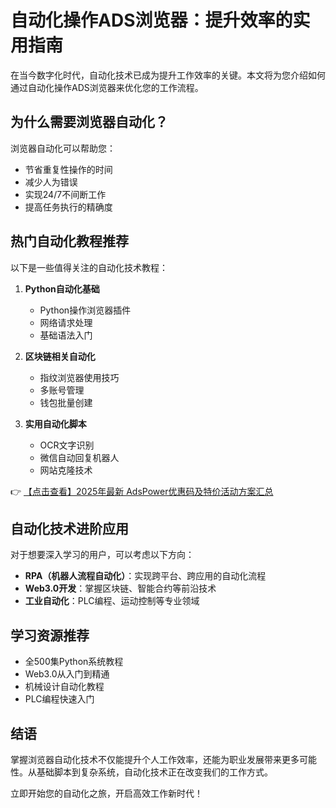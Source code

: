 # 自动化操作ADS浏览器：提升效率的实用指南

在当今数字化时代，自动化技术已成为提升工作效率的关键。本文将为您介绍如何通过自动化操作ADS浏览器来优化您的工作流程。

## 为什么需要浏览器自动化？

浏览器自动化可以帮助您：
- 节省重复性操作的时间
- 减少人为错误
- 实现24/7不间断工作
- 提高任务执行的精确度

## 热门自动化教程推荐

以下是一些值得关注的自动化技术教程：

1. **Python自动化基础**
   - Python操作浏览器插件
   - 网络请求处理
   - 基础语法入门

2. **区块链相关自动化**
   - 指纹浏览器使用技巧
   - 多账号管理
   - 钱包批量创建

3. **实用自动化脚本**
   - OCR文字识别
   - 微信自动回复机器人
   - 网站克隆技术

👉 [【点击查看】2025年最新 AdsPower优惠码及特价活动方案汇总](https://bit.ly/adspower_free)

## 自动化技术进阶应用

对于想要深入学习的用户，可以考虑以下方向：

- **RPA（机器人流程自动化）**：实现跨平台、跨应用的自动化流程
- **Web3.0开发**：掌握区块链、智能合约等前沿技术
- **工业自动化**：PLC编程、运动控制等专业领域

## 学习资源推荐

- 全500集Python系统教程
- Web3.0从入门到精通
- 机械设计自动化教程
- PLC编程快速入门

## 结语

掌握浏览器自动化技术不仅能提升个人工作效率，还能为职业发展带来更多可能性。从基础脚本到复杂系统，自动化技术正在改变我们的工作方式。

立即开始您的自动化之旅，开启高效工作新时代！